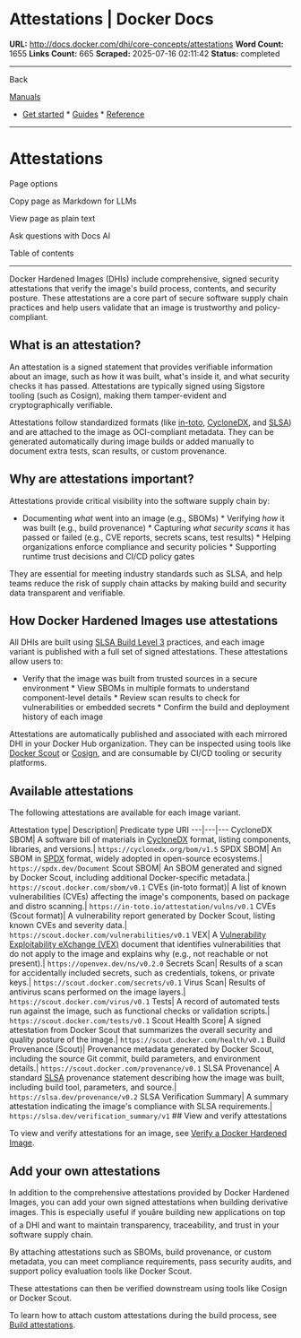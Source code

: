 # Attestations | Docker Docs

**URL:** http://docs.docker.com/dhi/core-concepts/attestations
**Word Count:** 1655
**Links Count:** 665
**Scraped:** 2025-07-16 02:11:42
**Status:** completed

---

Back

[Manuals](https://docs.docker.com/manuals/)

  * [Get started](http://docs.docker.com/get-started/)   * [Guides](http://docs.docker.com/guides/)   * [Reference](http://docs.docker.com/reference/)

* * *

# Attestations

Page options

Copy page as Markdown for LLMs

View page as plain text

Ask questions with Docs AI

Table of contents

* * *

Docker Hardened Images \(DHIs\) include comprehensive, signed security attestations that verify the image's build process, contents, and security posture. These attestations are a core part of secure software supply chain practices and help users validate that an image is trustworthy and policy-compliant.

## What is an attestation?

An attestation is a signed statement that provides verifiable information about an image, such as how it was built, what's inside it, and what security checks it has passed. Attestations are typically signed using Sigstore tooling \(such as Cosign\), making them tamper-evident and cryptographically verifiable.

Attestations follow standardized formats \(like [in-toto](https://in-toto.io/), [CycloneDX](https://cyclonedx.org/), and [SLSA](https://slsa.dev/)\) and are attached to the image as OCI-compliant metadata. They can be generated automatically during image builds or added manually to document extra tests, scan results, or custom provenance.

## Why are attestations important?

Attestations provide critical visibility into the software supply chain by:

  * Documenting _what_ went into an image \(e.g., SBOMs\)   * Verifying _how_ it was built \(e.g., build provenance\)   * Capturing _what security scans_ it has passed or failed \(e.g., CVE reports, secrets scans, test results\)   * Helping organizations enforce compliance and security policies   * Supporting runtime trust decisions and CI/CD policy gates

They are essential for meeting industry standards such as SLSA, and help teams reduce the risk of supply chain attacks by making build and security data transparent and verifiable.

## How Docker Hardened Images use attestations

All DHIs are built using [SLSA Build Level 3](https://slsa.dev/spec/latest/levels) practices, and each image variant is published with a full set of signed attestations. These attestations allow users to:

  * Verify that the image was built from trusted sources in a secure environment   * View SBOMs in multiple formats to understand component-level details   * Review scan results to check for vulnerabilities or embedded secrets   * Confirm the build and deployment history of each image

Attestations are automatically published and associated with each mirrored DHI in your Docker Hub organization. They can be inspected using tools like [Docker Scout](https://docs.docker.com/dhi/how-to/verify/) or [Cosign](https://docs.sigstore.dev/cosign/overview), and are consumable by CI/CD tooling or security platforms.

## Available attestations

The following attestations are available for each image variant.

Attestation type| Description| Predicate type URI   ---|---|---   CycloneDX SBOM| A software bill of materials in [CycloneDX](https://cyclonedx.org/) format, listing components, libraries, and versions.| `https://cyclonedx.org/bom/v1.5`   SPDX SBOM| An SBOM in [SPDX](https://spdx.dev/) format, widely adopted in open-source ecosystems.| `https://spdx.dev/Document`   Scout SBOM| An SBOM generated and signed by Docker Scout, including additional Docker-specific metadata.| `https://scout.docker.com/sbom/v0.1`   CVEs \(in-toto format\)| A list of known vulnerabilities \(CVEs\) affecting the image's components, based on package and distro scanning.| `https://in-toto.io/attestation/vulns/v0.1`   CVEs \(Scout format\)| A vulnerability report generated by Docker Scout, listing known CVEs and severity data.| `https://scout.docker.com/vulnerabilities/v0.1`   VEX| A [Vulnerability Exploitability eXchange \(VEX\)](https://openvex.dev/) document that identifies vulnerabilities that do not apply to the image and explains why \(e.g., not reachable or not present\).| `https://openvex.dev/ns/v0.2.0`   Secrets Scan| Results of a scan for accidentally included secrets, such as credentials, tokens, or private keys.| `https://scout.docker.com/secrets/v0.1`   Virus Scan| Results of antivirus scans performed on the image layers.| `https://scout.docker.com/virus/v0.1`   Tests| A record of automated tests run against the image, such as functional checks or validation scripts.| `https://scout.docker.com/tests/v0.1`   Scout Health Score| A signed attestation from Docker Scout that summarizes the overall security and quality posture of the image.| `https://scout.docker.com/health/v0.1`   Build Provenance \(Scout\)| Provenance metadata generated by Docker Scout, including the source Git commit, build parameters, and environment details.| `https://scout.docker.com/provenance/v0.1`   SLSA Provenance| A standard [SLSA](https://slsa.dev/) provenance statement describing how the image was built, including build tool, parameters, and source.| `https://slsa.dev/provenance/v0.2`   SLSA Verification Summary| A summary attestation indicating the image's compliance with SLSA requirements.| `https://slsa.dev/verification_summary/v1`      ## View and verify attestations

To view and verify attestations for an image, see [Verify a Docker Hardened Image](https://docs.docker.com/dhi/how-to/verify/).

## Add your own attestations

In addition to the comprehensive attestations provided by Docker Hardened Images, you can add your own signed attestations when building derivative images. This is especially useful if youâre building new applications on top of a DHI and want to maintain transparency, traceability, and trust in your software supply chain.

By attaching attestations such as SBOMs, build provenance, or custom metadata, you can meet compliance requirements, pass security audits, and support policy evaluation tools like Docker Scout.

These attestations can then be verified downstream using tools like Cosign or Docker Scout.

To learn how to attach custom attestations during the build process, see [Build attestations](https://docs.docker.com/build/metadata/attestations/).